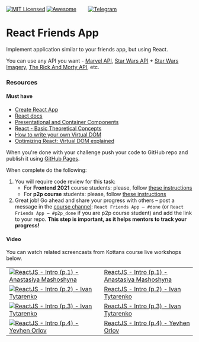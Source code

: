 [![MIT Licensed][icon-mit]][license]
[![Awesome][icon-awesome]][awesome]
&nbsp;&nbsp;&nbsp;&nbsp;&nbsp;&nbsp;
[![Telegram][icon-chat]][chat]

# React Friends App

Implement application similar to your friends app, but using React.

You can use any API you want - [Marvel API](https://developer.marvel.com/), [Star Wars API](https://swapi.co) + [Star Wars Imagery](https://starwars-visualguide.com/), [The Rick And Morty API](https://rickandmortyapi.com/), etc.

### Resources

#### Must have

- [Create React App](https://github.com/facebook/create-react-app)
- [React docs](https://reactjs.org/docs/hello-world.html)
- [Presentational and Container Components](https://medium.com/@dan_abramov/smart-and-dumb-components-7ca2f9a7c7d0)
- [React - Basic Theoretical Concepts](https://github.com/reactjs/react-basic)
- [How to write your own Virtual DOM](https://medium.com/@deathmood/how-to-write-your-own-virtual-dom-ee74acc13060)
- [Optimizing React: Virtual DOM explained](https://evilmartians.com/chronicles/optimizing-react-virtual-dom-explained)

When you're done with your challenge push your code to GitHub repo and publish
it using [GitHub Pages](https://pages.github.com).

When complete do the following:
1. You will require code review for this task:
   - For **Frontend 2021** course students: please, follow [these instructions](https://github.com/kottans/frontend-2021-homeworks/blob/master/README.md)
   - For **p2p course** students: please, follow [these instructions](https://github.com/kottans/frontend-2019-p2p/blob/master/CONTRIBUTING.md)
1. Great job! Go ahead and share your progress with others –
   post a message in the [course channel][chat]:
   `React Friends App — #done` (or `React Friends App — #p2p_done` if you are p2p course student) and add the link to your repo. **This step is important, as it helps mentors to track your progress!**

#### Video

You can watch related screencasts from Kottans course live workshops below.

|||    
--- | --- 
[![ReactJS - Intro (p.1) - Anastasiya Mashoshyna][first-ws-img]][first-ws] | [ReactJS - Intro (p.1) - Anastasiya Mashoshyna][first-ws]
[![ReactJS - Intro (p.2) - Ivan Tytarenko][second-ws-img]][second-ws] | [ReactJS - Intro (p.2) - Ivan Tytarenko][second-ws]
[![ReactJS - Intro (p.3) - Ivan Tytarenko][third-ws-img]][third-ws]|[ReactJS - Intro (p.3) - Ivan Tytarenko][third-ws]
[![ReactJS - Intro (p.4) - Yevhen Orlov][fourth-ws-img]][fourth-ws]|[ReactJS - Intro (p.4) - Yevhen Orlov][fourth-ws]   


[icon-chat]: https://img.shields.io/badge/chat-on%20telegram-blue.svg
[icon-mit]: https://img.shields.io/badge/license-MIT-blue.svg
[icon-awesome]: https://cdn.rawgit.com/sindresorhus/awesome/d7305f38d29fed78fa85652e3a63e154dd8e8829/media/badge.svg

[license]: https://github.com/Kottans/web/blob/master/LICENSE.md
[awesome]: https://github.com/sindresorhus/awesome#front-end-development
[chat]: https://t.me/joinchat/CX8EF1JmLm9IM6J6oy2U7Q

[first-ws]: https://youtu.be/DjsWUFVbwgM
[first-ws-img]: http://img.youtube.com/vi/DjsWUFVbwgM/default.jpg
[second-ws]: https://youtu.be/yp5Ndd_7NPM
[second-ws-img]: http://img.youtube.com/vi/yp5Ndd_7NPM/default.jpg
[third-ws]: https://youtu.be/3i04Um6UGGI
[third-ws-img]: http://img.youtube.com/vi/3i04Um6UGGI/default.jpg
[fourth-ws]: https://youtu.be/bvh3n0MJyMY
[fourth-ws-img]: http://img.youtube.com/vi/bvh3n0MJyMY/default.jpg
